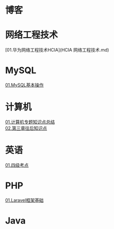 # 博客

# 网络工程技术
[01.华为网络工程技术HCIA](HCIA 网络工程技术.md)<br>

# MySQL

[01.MySQL基本操作](01.MySQL基本操作.md)<br>

# 计算机

[01.计算机专题知识点总结](02.计算机专题知识点总结.md)<br>
[02.第三章往后知识点](第三章%20移动互联网技术.md)

# 英语

[01.四级考点](03.四级考点.md)<br>

# PHP

[01.Laravel框架基础](04.laravel.md)<br>

# Java
